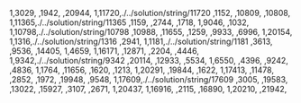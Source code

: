 1,3029,
,1942,
,20944,
1,11720,./../solution/string/11720
,1152,
,10809,
,10808,
1,11365,./../solution/string/11365
,1159,
,2744,
,1718,
1,9046,
,1032,
1,10798,./../solution/string/10798
,10988,
,11655,
,1259,
,9933,
,6996,
1,20154,
1,1316,./../solution/string/1316
,2941,
1,1181,./../solution/string/1181
,3613,
,9536,
,14405,
1,4659,
1,16171,
,12871,
,2204,
,4446,
1,9342,./../solution/string/9342
,20114,
,12933,
,5534,
1,6550,
,4396,
,9242,
,4836,
1,1764,
,11656,
,1620,
,1213,
1,20291,
,19844,
,1622,
1,17413,
,11478,
,2852,
,1972,
,19948,
,9548,
1,17609,./../solution/string/17609
,3005,
,19583,
,13022,
,15927,
,3107,
,2671,
1,20437,
1,16916,
,2115,
,16890,
1,20210,
,21942,
